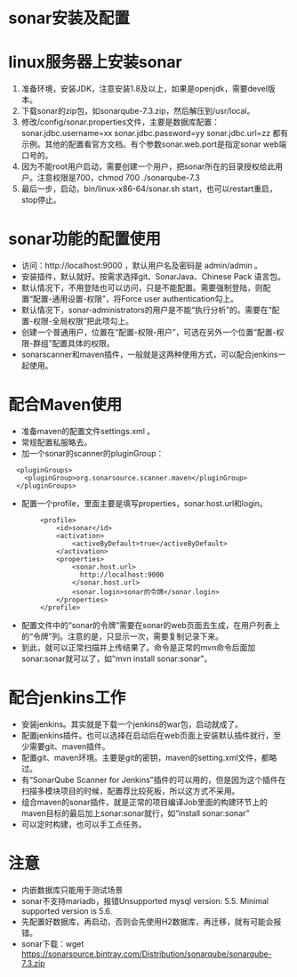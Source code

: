 # sonar安装及配置

# linux服务器上安装sonar
1. 准备环境，安装JDK，注意安装1.8及以上，如果是openjdk，需要devel版本。
2. 下载sonar的zip包，如sonarqube-7.3.zip，然后解压到/usr/local。
3. 修改/config/sonar.properties文件，主要是数据库配置：sonar.jdbc.username=xx sonar.jdbc.password=yy sonar.jdbc.url=zz 都有示例。其他的配置看官方文档。有个参数sonar.web.port是指定sonar web端口号的。
4. 因为不能root用户启动，需要创建一个用户，把sonar所在的目录授权给此用户。注意权限是700，chmod 700 ./sonarqube-7.3
5. 最后一步，启动，bin/linux-x86-64/sonar.sh start，也可以restart重启，stop停止。

# sonar功能的配置使用
- 访问：http://localhost:9000 ，默认用户名及密码是 admin/admin 。
- 安装插件，默认就好。按需求选择git、SonarJava、Chinese Pack 语言包。
- 默认情况下，不用登陆也可以访问，只是不能配置。需要强制登陆，则配置“配置-通用设置-权限”，将Force user authentication勾上。
- 默认情况下，sonar-administrators的用户是不能“执行分析”的。需要在“配置-权限-全局权限”把此项勾上。
- 创建一个普通用户，位置在“配置-权限-用户”，可选在另外一个位置“配置-权限-群组”配置具体的权限。
- sonarscanner和maven插件，一般就是这两种使用方式，可以配合jenkins一起使用。

# 配合Maven使用
- 准备maven的配置文件settings.xml 。
- 常规配置私服略去。
- 加一个sonar的scanner的pluginGroup：
```
  <pluginGroups>
    <pluginGroup>org.sonarsource.scanner.maven</pluginGroup>
  </pluginGroups>
```
- 配置一个profile，里面主要是填写properties，sonar.host.url和login。
```
        <profile>
            <id>sonar</id>
            <activation>
                <activeByDefault>true</activeByDefault>
            </activation>
            <properties>
                <sonar.host.url>
                  http://localhost:9000
                </sonar.host.url>
                <sonar.login>sonar的令牌</sonar.login>
            </properties>
        </profile>
```
- 配置文件中的“sonar的令牌”需要在sonar的web页面去生成，在用户列表上的“令牌”列。注意的是，只显示一次，需要复制记录下来。
- 到此，就可以正常扫描并上传结果了。命令是正常的mvn命令后面加sonar:sonar就可以了，如"mvn install sonar:sonar"。

# 配合jenkins工作
- 安装jenkins。其实就是下载一个jenkins的war包，启动就成了。
- 配置jenkins插件。也可以选择在启动后在web页面上安装默认插件就行，至少需要git、maven插件。
- 配置git、maven环境。主要是git的密钥，maven的setting.xml文件，都略过。
- 有“SonarQube Scanner for Jenkins”插件的可以用的，但是因为这个插件在扫描多模块项目的时候，配置荐比较死板，所以这方式不采用。
- 组合maven的sonar插件，就是正常的项目编译Job里面的构建环节上的maven目标的最后加上sonar:sonar就行，如“install sonar:sonar”
- 可以定时构建，也可以手工点任务。

# 注意
- 内嵌数据库只能用于测试场景
- sonar不支持mariadb，报错Unsupported mysql version: 5.5. Minimal supported version is 5.6.
- 先配置好数据库，再启动，否则会先使用H2数据库，再迁移，就有可能会报错。
- sonar下载：wget https://sonarsource.bintray.com/Distribution/sonarqube/sonarqube-7.3.zip
